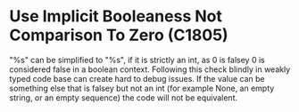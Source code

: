# Use Implicit Booleaness Not Comparison To Zero (C1805)

"%s" can be simplified to "%s", if it is strictly an int, as 0 is falsey
0 is considered false in a boolean context. Following this check blindly
in weakly typed code base can create hard to debug issues. If the value
can be something else that is falsey but not an int (for example None,
an empty string, or an empty sequence) the code will not be equivalent.
